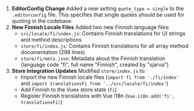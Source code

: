 1. **EditorConfig Change**
Added a new setting `quote_type = single` to the `.editorconfig` file. This specifies that single quotes should be used for quoting in the codebase.
2. **New Finnish Locale Files**
Added two new Finnish language files:
   - `src/locale/fi/index.js`: Contains Finnish translations for UI strings and method descriptions
   - `store/fi/index.js`: Contains Finnish translations for all array method documentation (298 lines)
   - `store/fi/meta.json`: Metadata about the Finnish translation (language code "fi", full name "Finnish", created by "sjarva")
3. **Store Integration Updates**
Modified `store/index.js` to:
   - Import the new Finnish locale files (`import fi from './fi/index'` and `import translationsFi from '../src/locale/fi/index'`)
   - Add Finnish to the Vuex store state (`fi`)
   - Register Finnish translations with Vue I18n (`Vue.i18n.add('fi', translationsFi)`)
